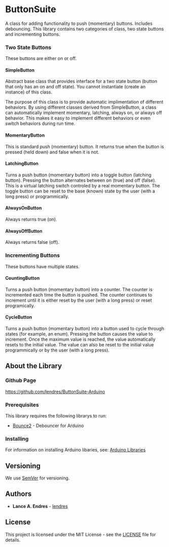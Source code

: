 # ButtonSuite

A class for adding functionality to push (momentary) buttons.  Includes debouncing.  This library contains two categories of class, two state buttons and incrementing buttons.

### Two State Buttons
These buttons are either on or off.

#### SimpleButton
Abstract base class that provides interface for a two state button (button that only has an on and off state).  You cannot instantiate (create an instance) of this class.

The purpose of this class is to provide automatic implimentation of different behaviors.  By using different classes derived from SimpleButton, a class can automatically implement momentary, latching, always on, or always off behavior.  This makes it easy to implement different behaviors or even switch behaviors during run time.

#### MomentaryButton
This is standard push (momentary) button.  It returns true when the button is pressed (held down) and false when it is not.

#### LatchingButton
Turns a push button (momentary button) into a toggle button (latching button).  Pressing the button alternates between on (true) and off (false).  This is a virtual latching switch controled by a real momentary button.  The toggle button can be reset to the base (known) state by the user (with a long press) or programmically.

#### AlwaysOnButton
Always returns true (on).

#### AlwaysOffButton
Always returns false (off).

### Incrementing Buttons
These buttons have multiple states.

#### CountingButton
Turns a push button (momentary button) into a counter.  The counter is incremented each time the button is pushed.  The counter continues to increment until it is either reset by the user (with a long press) or reset programically.

#### CycleButton
Turns a push button (momentary button) into a button used to cycle through states (for example, an enum).  Pressing the button causes the value to increment.  Once the maximum value is reached, the value automatically resets to the initial value.  The value can also be reset to the initial value programmically or by the user (with a long press).


## About the Library
### Github Page

https://github.com/lendres/ButtonSuite-Arduino


### Prerequisites

This library requires the following librarys to run:

* [Bounce2](https://github.com/thomasfredericks/Bounce2) - Debouncer for Arduino


### Installing

For information on installing Arduino libaries, see: [Arduino Libraries](http://www.arduino.cc/en/Guide/Libraries)


## Versioning

We use [SemVer](http://semver.org/) for versioning.

## Authors

* **Lance A. Endres** - [lendres](https://github.com/lendres)

## License

This project is licensed under the MIT License - see the [LICENSE](LICENSE) file for details.
